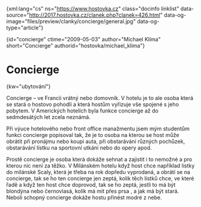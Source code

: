 
{xml:lang="cs" ns="https://www.hostovka.cz" class="docinfo linklist" data-source="http://2017.hostovka.cz/clanek.php?clanek=426.html" data-og-image="files/preview/clanky/concierge/general.jpg" data-og-type="article"}

{id="concierge" ctime="2009-05-03" author="Michael Klíma" short="Concierge" authorid="hostovka/michael_klima"}

# Concierge

<!-- generated attribute kw by user_udpatekw.sh on 2019-02-23, do not edit -->

{kw="ubytování"}

Concierge – ve Francii vrátný nebo domovník. V hotelu je to ale osoba která se stará o hostovo pohodlí a která hostům vyřizuje vše spojené s jeho pobytem. V Amerických hotelích byla funkce concierge až do sedmdesátých let zcela neznámá.

Při výuce hotelového nebo front office manažmentu jsem mým studentům funkci concierge popisoval tak, že je to osoba na kterou se host může obrátit při pronájmu nebo koupi auta, při obstarávání různých pochůzek, obstarávání lístku na sportovní utkání nebo do opery apod.

Prostě concierge je osoba která dokáže sehnat a zajistit i to nemožné a pro kterou nic není za těžko. V Milánském hotelu když host chce například lístky do milánské Scaly, která je třeba na rok dopředu vyprodaná, a obrátí se na concierge, tak se ho ten concierge jen zeptá, kolik těch lístků chce, ve které řadě a když ten host chce doprovod, tak se ho zeptá, jestli to má být blondýna nebo černovlasá, kolik má mít přes prsa , a jak má být stará. Neboli schopný concierge dokáže hostu přinést modré z nebe.

